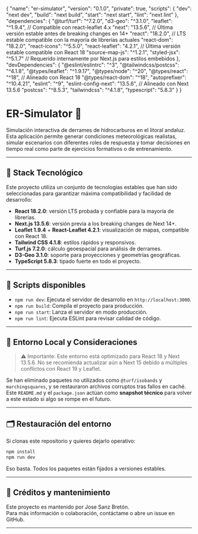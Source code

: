 {
"name": "er-simulator",
"version": "0.1.0",
"private": true,
"scripts": {
"dev": "next dev",
"build": "next build",
"start": "next start",
"lint": "next lint"
},
"dependencies": {
"@turf/turf": "^7.2.0",
"d3-geo": "^3.1.0",
"leaflet": "^1.9.4", // Compatible con react-leaflet 4.x
"next": "13.5.6", // Última versión estable antes de breaking changes en 14+
"react": "18.2.0", // LTS estable compatible con la mayoría de librerías actuales
"react-dom": "18.2.0",
"react-icons": "^5.5.0",
"react-leaflet": "4.2.1", // Última versión estable compatible con React 18
"source-map-js": "^1.2.1",
"styled-jsx": "^5.1.7" // Requerido internamente por Next.js para estilos embebidos
},
"devDependencies": {
"@eslint/eslintrc": "^3",
"@tailwindcss/postcss": "^4.1.8",
"@types/leaflet": "^1.9.17",
"@types/node": "^20",
"@types/react": "^18", // Alineado con React 18
"@types/react-dom": "^18",
"autoprefixer": "^10.4.21",
"eslint": "^9",
"eslint-config-next": "13.5.6", // Alineado con Next 13.5.6
"postcss": "^8.5.3",
"tailwindcss": "^4.1.8",
"typescript": "5.8.3"
}
}

# ER-Simulator 🛟

Simulación interactiva de derrames de hidrocarburos en el litoral andaluz. Esta aplicación permite generar condiciones meteorológicas realistas, simular escenarios con diferentes roles de respuesta y tomar decisiones en tiempo real como parte de ejercicios formativos o de entrenamiento.

---

## 🚀 Stack Tecnológico

Este proyecto utiliza un conjunto de tecnologías estables que han sido seleccionadas para garantizar máxima compatibilidad y facilidad de desarrollo:

- **React 18.2.0**: versión LTS probada y confiable para la mayoría de librerías.
- **Next.js 13.5.6**: versión previa a los breaking changes de Next 14+.
- **Leaflet 1.9.4** + **React-Leaflet 4.2.1**: visualización de mapas, compatible con React 18.
- **Tailwind CSS 4.1.8**: estilos rápidos y responsivos.
- **Turf.js 7.2.0**: cálculo geoespacial para análisis de derrames.
- **D3-Geo 3.1.0**: soporte para proyecciones y geometrías geográficas.
- **TypeScript 5.8.3**: tipado fuerte en todo el proyecto.

---

## 🔧 Scripts disponibles

- `npm run dev`: Ejecuta el servidor de desarrollo en `http://localhost:3000`.
- `npm run build`: Compila el proyecto para producción.
- `npm run start`: Lanza el servidor en modo producción.
- `npm run lint`: Ejecuta ESLint para revisar calidad de código.

---

## 🧪 Entorno Local y Consideraciones

> ⚠️ Importante: Este entorno está optimizado para React 18 y Next 13.5.6. No se recomienda actualizar aún a Next 15 debido a múltiples conflictos con React 19 y Leaflet.

Se han eliminado paquetes no utilizados como `@turf/isobands` y `marchingsquares`, y se restauraron archivos corruptos tras fallos en caché. Este `README.md` y el `package.json` actúan como **snapshot técnico** para volver a este estado si algo se rompe en el futuro.

---

## 🗂️ Restauración del entorno

Si clonas este repositorio y quieres dejarlo operativo:

```bash
npm install
npm run dev
```

Eso basta. Todos los paquetes están fijados a versiones estables.

---

## 🧭 Créditos y mantenimiento

Este proyecto es mantenido por Jose Sanz Bretón.  
Para más información o colaboración, contáctame o abre un issue en GitHub.

---
